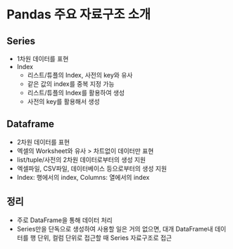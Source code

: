 # Pandas 주요 자료구조 소개

## Series

- 1차원 데이터를 표현
- Index
  - 리스트/튜플의 Index, 사전의 key와 유사
  - 같은 값의 index를 중복 지정 가능
  - 리스트/튜플의 Index를 활용하여 생성
  - 사전의 key를 활용해서 생성

## Dataframe

- 2차원 데이터를 표현
- 엑셀의 Worksheet와 유사 > 차트없이 데이터만 표현
- list/tuple/사전의 2차원 데이터로부터의 생성 지원
- 엑셀파일, CSV파일, 데이터베이스 등으로부터의 생성 지원
- Index: 행에서의 index, Columns: 열에서의 index

## 정리

- 주로 DataFrame을 통해 데이터 처리
- Series만을 단독으로 생성하여 사용할 일은 거의 없으면, 대개 DataFrame내 데이터를 행 단위, 컬럼 단위로 접근할 때 Series 자료구조로 접근
